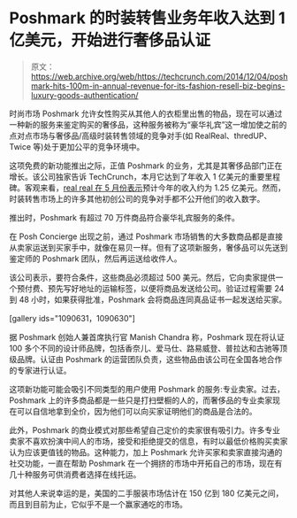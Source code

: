 # Poshmark 的时装转售业务年收入达到 1 亿美元，开始进行奢侈品认证 

> 原文：<https://web.archive.org/web/https://techcrunch.com/2014/12/04/poshmark-hits-100m-in-annual-revenue-for-its-fashion-resell-biz-begins-luxury-goods-authentication/>

时尚市场 Poshmark 允许女性购买从其他人的衣柜里出售的物品，现在可以通过一种新的服务来鉴定购买的奢侈品，这种服务被称为“豪华礼宾”这一增加使之前的点对点市场与奢侈品/高级时装转售领域的竞争对手(如 RealReal、thredUP、Twice 等)处于更加公平的竞争环境中。

这项免费的新功能推出之际，正值 Poshmark 的业务，尤其是其奢侈品部门正在增长。该公司独家告诉 TechCrunch，本月它达到了年收入 1 亿美元的重要里程碑。客观来看，[real real 在 5 月份表示](https://web.archive.org/web/20221124202044/https://beta.techcrunch.com/2014/05/06/online-consignment-store-for-luxury-and-designer-goods-the-realreal-raises-20m/)预计今年的收入约为 1.25 亿美元。然而，时装转售市场上的许多其他初创公司的竞争对手都不公开他们的收入数字。

推出时，Poshmark 有超过 70 万件商品符合豪华礼宾服务的条件。

在 Posh Concierge 出现之前，通过 Poshmark 市场销售的大多数商品都是直接从卖家运送到买家手中，就像在易贝一样。但有了这项新服务，奢侈品可以先送到鉴定师的 Poshmark 团队，然后再运送给收件人。

该公司表示，要符合条件，这些商品必须超过 500 美元。然后，它向卖家提供一个预付费、预先写好地址的运输标签，以便将商品发送给公司。验证过程需要 24 到 48 小时，如果获得批准，Poshmark 会将商品连同真品证书一起发送给买家。

[gallery ids="1090631，1090630"]

据 Poshmark 创始人兼首席执行官 Manish Chandra 称，Poshmark 现在将认证 100 多个不同的设计师品牌，包括香奈儿、爱马仕、路易威登、普拉达和古驰等顶级品牌。认证由 Poshmark 的运营团队负责，这些物品由该公司在全国各地合作的专家进行认证。

这项新功能可能会吸引不同类型的用户使用 Poshmark 的服务:专业卖家。过去，Poshmark 上的许多商品都是一些只是打扫壁橱的人的，而奢侈品的专业卖家现在可以自信地拿到全价，因为他们可以向买家证明他们的商品是合法的。

此外，Poshmark 的商业模式对那些希望自己定价的卖家很有吸引力。许多专业卖家不喜欢扮演中间人的市场，接受和拒绝提交的信息，有时以最低价格购买卖家认为应该更值钱的物品。这种能力，加上 Poshmark 允许买家和卖家直接沟通的社交功能，一直在帮助 Poshmark 在一个拥挤的市场中开拓自己的市场，现在有几十种服务可供消费者选择在线托运。

对其他人来说幸运的是，美国的二手服装市场估计在 150 亿到 180 亿美元之间，而且到目前为止，它似乎不是一个赢家通吃的市场。